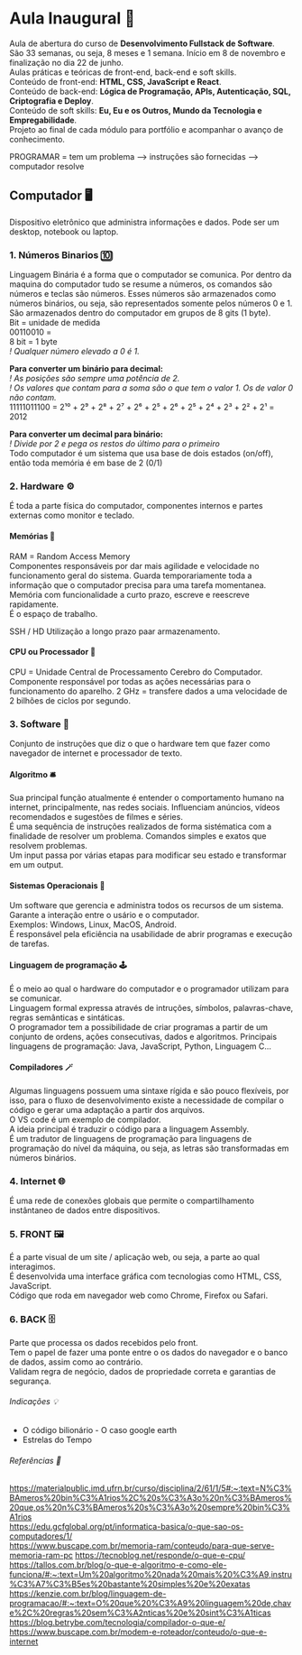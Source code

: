   # Aula Inaugural 🫨  
  Aula de abertura do curso de **Desenvolvimento Fullstack de Software**.  
  São 33 semanas, ou seja, 8 meses e 1 semana. Início em 8 de novembro e finalização no dia 22 de junho.  
  Aulas práticas e teóricas de front-end, back-end e soft skills.  
  Conteúdo de front-end: **HTML, CSS, JavaScript e React**.  
  Conteúdo de back-end: **Lógica de Programação, APIs, Autenticação, SQL, Criptografia e Deploy**.   
  Conteúdo de soft skills: **Eu, Eu e os Outros, Mundo da Tecnologia e Empregabilidade**.  
  Projeto ao final de cada módulo para portfólio e acompanhar o avanço de conhecimento.  
  
  PROGRAMAR = tem um problema --> instruções são fornecidas --> computador resolve
  
  ## Computador  🖥️
  Dispositivo eletrônico que administra informações e dados. Pode ser um desktop, notebook ou laptop.
  
  ### 1. Números Binarios 🔟  
  Linguagem Binária é a forma que o computador se comunica. Por dentro da maquina do computador tudo se resume a números, os comandos são     números e teclas são números. Esses números são armazenados como números binários, ou seja, são representados somente pelos números 0 e     1. São armazenados dentro do computador em grupos de 8 gits (1 byte).  
  Bit = unidade de medida  
  00110010 =   
  8 bit = 1 byte  
  *! Qualquer número elevado a 0 é 1.*  
  
  **Para converter um binário para decimal:**  
  *! As posições são sempre uma potência de 2.*  
  *! Os valores que contam para a soma são o que tem o valor 1. Os de valor 0 não contam.*  
  11111011100 = 2¹⁰ + 2⁹ + 2⁸ + 2⁷ + 2⁶ + 2⁵ + 2⁶ + 2⁵ + 2⁴ + 2³ + 2² + 2¹ = 2012  
  
  **Para converter um decimal para binário:**  
  *! Divide por 2 e pega os restos do último para o primeiro*  
  Todo computador é um sistema que usa base de dois estados (on/off), então toda memória é em base de 2 (0/1)
  
  ### 2. Hardware ⚙️
  É toda a parte física do computador, componentes internos e partes externas como monitor e teclado.

#### Memórias 🧰
RAM = Random Access Memory  
Componentes responsáveis por dar mais agilidade e velocidade no funcionamento geral do sistema. Guarda temporariamente toda a informação que o computador precisa para uma tarefa momentanea.  
Memória com funcionalidade a curto prazo, escreve e reescreve rapidamente.  
É o espaço de trabalho.  

SSH / HD
Utilização a longo prazo paar armazenamento.

#### CPU ou Processador 🧠
CPU = Unidade Central de Processamento
Cerebro do Computador. Componente responsável por todas as ações necessárias para o funcionamento do aparelho. 
2 GHz = transfere dados a uma velocidade de 2 bilhões de ciclos por segundo.

### 3. Software 📡
Conjunto de instruções que diz o que o hardware tem que fazer como navegador de internet e processador de texto. 

#### Algoritmo 🛎️
Sua principal função atualmente é entender o comportamento humano na internet, principalmente, nas redes sociais. Influenciam anúncios, vídeos recomendados e sugestões de filmes e séries.  
É uma sequência de instruções realizados de forma sistématica com a finalidade de resolver um problema. Comandos simples e exatos que resolvem problemas.  
Um input passa por várias etapas para modificar seu estado e transformar em um output.  

#### Sistemas Operacionais 💽
Um software que gerencia e administra todos os recursos de um sistema.  
Garante a interação entre o usário e o computador.  
Exemplos: Windows, Linux, MacOS, Android.  
É responsável pela eficiência na usabilidade de abrir programas e execução de tarefas.  

#### Linguagem de programação 🕹️
É o meio ao qual o hardware do computador e o programador utilizam para se comunicar.  
Linguagem formal expressa através de intruções, símbolos, palavras-chave, regras semânticas e sintáticas.  
O programador tem a possibilidade de criar programas a partir de um conjunto de ordens, ações consecutivas, dados e algoritmos. 
Principais linguagens de programação: Java, JavaScript, Python, Linguagem C...  

#### Compiladores 🪄
Algumas linguagens possuem uma sintaxe rígida e são pouco flexíveis, por isso, para o fluxo de desenvolvimento existe a necessidade de compilar o código e gerar uma adaptação a partir dos arquivos.  
O VS code é um exemplo de compilador.  
A ideia principal é traduzir o código para a linguagem Assembly.  
É um tradutor de linguagens de programação para linguagens de programação do nível da máquina, ou seja, as letras são transformadas em números binários. 

### 4. Internet 🌐
É uma rede de conexões globais que permite o compartilhamento instântaneo de dados entre dispositivos.

### 5. FRONT 🖼️
É a parte visual de um site / aplicação web, ou seja, a parte ao qual interagimos.  
É desenvolvida uma interface gráfica com tecnologias como HTML, CSS, JavaScript.  
Código que roda em navegador web como Chrome, Firefox ou Safari.

### 6. BACK 🗄️
Parte que processa os dados recebidos pelo front.  
Tem o papel de fazer uma ponte entre o os dados do navegador e o banco de dados, assim como ao contrário.  
Validam regra de negócio, dados de propriedade correta e garantias de segurança.  

###### Indicações 💡
- O código bilionário - O caso google earth
- Estrelas do Tempo

###### Referências 📖
https://materialpublic.imd.ufrn.br/curso/disciplina/2/61/1/5#:~:text=N%C3%BAmeros%20bin%C3%A1rios%2C%20s%C3%A3o%20n%C3%BAmeros%20que,os%20n%C3%BAmeros%20s%C3%A3o%20sempre%20bin%C3%A1rios  
https://edu.gcfglobal.org/pt/informatica-basica/o-que-sao-os-computadores/1/  
https://www.buscape.com.br/memoria-ram/conteudo/para-que-serve-memoria-ram-pc
https://tecnoblog.net/responde/o-que-e-cpu/
https://tallos.com.br/blog/o-que-e-algoritmo-e-como-ele-funciona/#:~:text=Um%20algoritmo%20nada%20mais%20%C3%A9,instru%C3%A7%C3%B5es%20bastante%20simples%20e%20exatas
https://kenzie.com.br/blog/linguagem-de-programacao/#:~:text=O%20que%20%C3%A9%20linguagem%20de,chave%2C%20regras%20sem%C3%A2nticas%20e%20sint%C3%A1ticas
https://blog.betrybe.com/tecnologia/compilador-o-que-e/
https://www.buscape.com.br/modem-e-roteador/conteudo/o-que-e-internet

